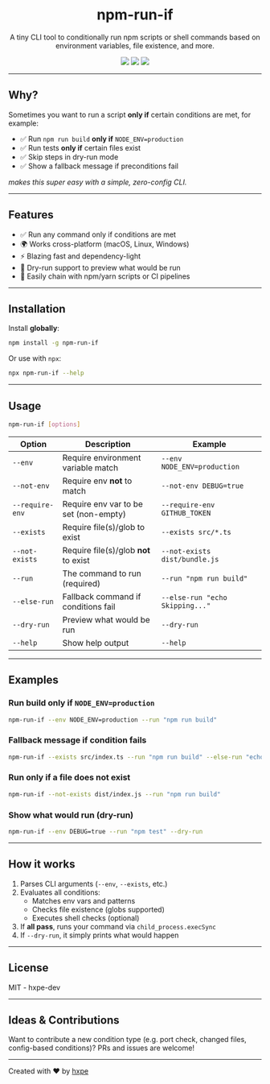 <h1 align="center">
npm-run-if
</h1>
<p align="center">
A tiny CLI tool to conditionally run npm scripts or shell commands based on environment variables, file existence, and more.
<p>
<p align="center">
  <a href="https://www.npmjs.com/package/npm-run-if"><img src="https://img.shields.io/npm/v/npm-run-if?style=for-the-badge"></a>
  <a href="https://www.npmjs.com/package/npm-run-if"><img src="https://img.shields.io/npm/dw/npm-run-if?style=for-the-badge"></a>
  <a href="https://www.npmjs.com/package/npm-run-if"><img src="https://img.shields.io/npm/last-update/npm-run-if?style=for-the-badge"></a>  
<p>

---

## Why?

Sometimes you want to run a script **only if** certain conditions are met, for example:

- ✅ Run `npm run build` **only if** `NODE_ENV=production`
- ✅ Run tests **only if** certain files exist
- ✅ Skip steps in dry-run mode
- ✅ Show a fallback message if preconditions fail

*makes this super easy with a simple, zero-config CLI.*

---

## Features

- ✅ Run any command only if conditions are met
- 🌍 Works cross-platform (macOS, Linux, Windows)
- ⚡ Blazing fast and dependency-light
- 🧪 Dry-run support to preview what would be run
- 🧵 Easily chain with npm/yarn scripts or CI pipelines

---

## Installation

Install **globally**:

```bash
npm install -g npm-run-if
```

Or use with `npx`:

```bash
npx npm-run-if --help
```

---

## Usage

```bash
npm-run-if [options]
```

| Option          | Description                              | Example                            |
| --------------- | ---------------------------------------- | ---------------------------------- |
| `--env`         | Require environment variable match       | `--env NODE_ENV=production`        |
| `--not-env`     | Require env **not** to match             | `--not-env DEBUG=true`             |
| `--require-env` | Require env var to be set (non-empty)    | `--require-env GITHUB_TOKEN`       |
| `--exists`      | Require file(s)/glob to exist            | `--exists src/*.ts`                |
| `--not-exists`  | Require file(s)/glob **not** to exist    | `--not-exists dist/bundle.js`      |
| `--run`         | The command to run (required)            | `--run "npm run build"`            |
| `--else-run`    | Fallback command if conditions fail      | `--else-run "echo Skipping..."`    |
| `--dry-run`     | Preview what would be run                | `--dry-run`                        |
| `--help`        | Show help output                         | `--help`                           |

---

## Examples

### Run build only if `NODE_ENV=production`

```bash
npm-run-if --env NODE_ENV=production --run "npm run build"
```

### Fallback message if condition fails

```bash
npm-run-if --exists src/index.ts --run "npm run build" --else-run "echo Skipping build"
```

### Run only if a file does **not** exist

```bash
npm-run-if --not-exists dist/index.js --run "npm run build"
```

### Show what would run (dry-run)

```bash
npm-run-if --env DEBUG=true --run "npm test" --dry-run
```

---

## How it works

1. Parses CLI arguments (`--env`, `--exists`, etc.)
2. Evaluates all conditions:
   - Matches env vars and patterns
   - Checks file existence (globs supported)
   - Executes shell checks (optional)
3. If **all pass**, runs your command via `child_process.execSync`
4. If `--dry-run`, it simply prints what would happen

---

## License

MIT - hxpe-dev

---

## Ideas & Contributions

Want to contribute a new condition type (e.g. port check, changed files, config-based conditions)? PRs and issues are welcome!

---

Created with ❤️ by [hxpe](https://github.com/hxpe-dev)

